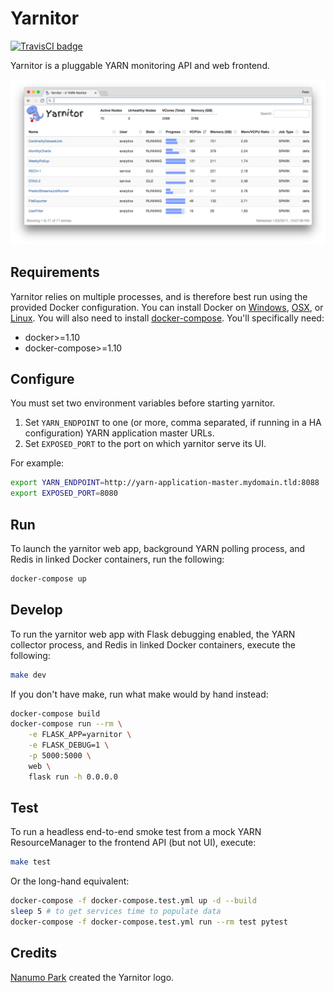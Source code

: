 # Yarnitor

[![TravisCI badge](https://travis-ci.org/maxpoint/yarnitor.svg?branch=master)](https://travis-ci.org/maxpoint/yarnitor)

Yarnitor is a pluggable YARN monitoring API and web frontend.

![Yarnitor screenshot](./screenshot.png)

## Requirements

Yarnitor relies on multiple processes, and is therefore best run using the
provided Docker configuration. You can install Docker on
[Windows](https://docs.docker.com/docker-for-windows/),
[OSX](https://docs.docker.com/docker-for-mac/), or
[Linux](https://docs.docker.com/engine/installation/linux/). You will also need
to install [docker-compose](https://docs.docker.com/compose/install/). You'll
specifically need:

* docker>=1.10
* docker-compose>=1.10

## Configure

You must set two environment variables before starting yarnitor.

1. Set `YARN_ENDPOINT` to one (or more, comma separated, if running in a HA
   configuration) YARN application master URLs.
2. Set `EXPOSED_PORT` to the port on which yarnitor serve its UI.

For example:

```bash
export YARN_ENDPOINT=http://yarn-application-master.mydomain.tld:8088
export EXPOSED_PORT=8080
```

## Run

To launch the yarnitor web app, background YARN polling process, and Redis in
linked Docker containers, run the following:

```bash
docker-compose up
```

## Develop

To run the yarnitor web app with Flask debugging enabled, the YARN collector
process, and Redis in linked Docker containers, execute the following:

```bash
make dev
```

If you don't have make, run what make would by hand instead:

```bash
docker-compose build
docker-compose run --rm \
    -e FLASK_APP=yarnitor \
    -e FLASK_DEBUG=1 \
    -p 5000:5000 \
    web \
    flask run -h 0.0.0.0
```

## Test

To run a headless end-to-end smoke test from a mock YARN ResourceManager to the frontend API
(but not UI), execute:

```bash
make test
```

Or the long-hand equivalent:

```bash
docker-compose -f docker-compose.test.yml up -d --build
sleep 5 # to get services time to populate data
docker-compose -f docker-compose.test.yml run --rm test pytest
```

## Credits

[Nanumo Park](https://www.linkedin.com/in/nanumo-park-8b3ba713) created the Yarnitor logo.
